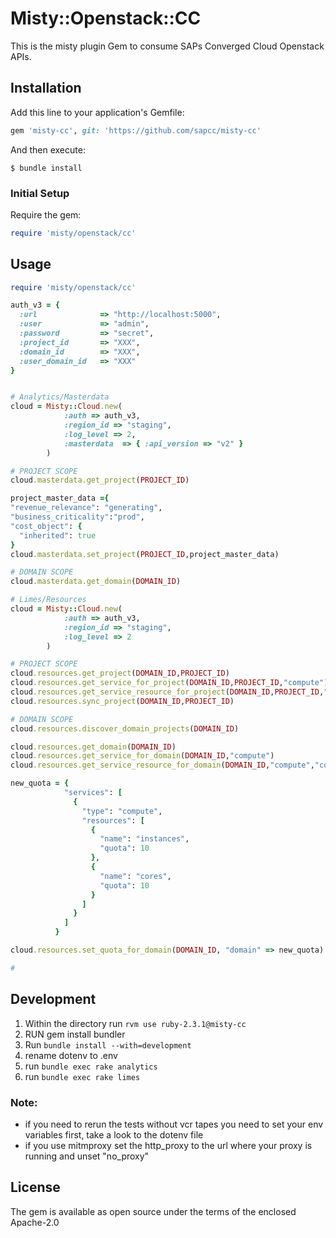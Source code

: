 # Misty::Openstack::CC

This is the misty plugin Gem to consume SAPs Converged Cloud Openstack APIs.

## Installation

Add this line to your application's Gemfile:

```ruby
gem 'misty-cc', git: 'https://github.com/sapcc/misty-cc'
```

And then execute:

    $ bundle install

### Initial Setup

Require the gem:

```ruby
require 'misty/openstack/cc'
```

## Usage

```ruby
require 'misty/openstack/cc'

auth_v3 = {
  :url              => "http://localhost:5000",
  :user             => "admin",
  :password         => "secret",
  :project_id       => "XXX",
  :domain_id        => "XXX",
  :user_domain_id   => "XXX"
}


# Analytics/Masterdata
cloud = Misty::Cloud.new(
            :auth => auth_v3,
            :region_id => "staging",
            :log_level => 2,
            :masterdata  => { :api_version => "v2" }
        )

# PROJECT SCOPE
cloud.masterdata.get_project(PROJECT_ID)

project_master_data ={ 
"revenue_relevance": "generating",
"business_criticality":"prod",
"cost_object": {
  "inherited": true
}
cloud.masterdata.set_project(PROJECT_ID,project_master_data)

# DOMAIN SCOPE
cloud.masterdata.get_domain(DOMAIN_ID)

# Limes/Resources
cloud = Misty::Cloud.new(
            :auth => auth_v3,
            :region_id => "staging",
            :log_level => 2
        )

# PROJECT SCOPE
cloud.resources.get_project(DOMAIN_ID,PROJECT_ID)
cloud.resources.get_service_for_project(DOMAIN_ID,PROJECT_ID,"compute")
cloud.resources.get_service_resource_for_project(DOMAIN_ID,PROJECT_ID,"compute","cores")
cloud.resources.sync_project(DOMAIN_ID,PROJECT_ID)

# DOMAIN SCOPE
cloud.resources.discover_domain_projects(DOMAIN_ID)

cloud.resources.get_domain(DOMAIN_ID)
cloud.resources.get_service_for_domain(DOMAIN_ID,"compute")
cloud.resources.get_service_resource_for_domain(DOMAIN_ID,"compute","cores")

new_quota = {
            "services": [
              {
                "type": "compute",
                "resources": [
                  {
                    "name": "instances",
                    "quota": 10
                  },
                  {
                    "name": "cores",
                    "quota": 10
                  }
                ]
              }
            ]
          }

cloud.resources.set_quota_for_domain(DOMAIN_ID, "domain" => new_quota)

# 

```

## Development

1. Within the directory run `rvm use ruby-2.3.1@misty-cc`
2. RUN gem install bundler
3. Run `bundle install --with=development`
4. rename dotenv to .env
5. run `bundle exec rake analytics`
6. run `bundle exec rake limes`

### Note: 
* if you need to rerun the tests without vcr tapes you need to set your env variables first, take a look to the dotenv file
* if you use mitmproxy set the http_proxy to the url where your proxy is running and unset "no_proxy" 

## License

The gem is available as open source under the terms of the enclosed Apache-2.0

